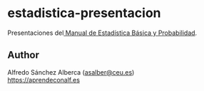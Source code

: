 # estadistica-presentacion

Presentaciones del[ Manual de Estadística Básica y Probabilidad](https://github.com/asalber/estadistica-manual).

## Author
Alfredo Sánchez Alberca ([asalber@ceu.es](mailto:asalber@ceu.es))  
https://aprendeconalf.es
